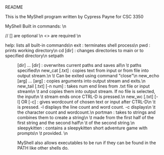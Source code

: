 README

This is the MyShell program written by Cypress Payne 
for CSC 3350

MyShell Built in commands: \n

// [] are optional \n
<> are required \n

help: lists all built-in commands\n
exit : terminates shell process\n
pwd : prints working directory\n
cd [dir] : changes directories to main or to specified directory\n
setpath <dir> [dir] ... [dir] : overwrites current paths and saves all\n
	\t paths specified\n
new_cat [.txt] : copies text from input or from file into output stream.\n
	\t Can be exited using command "close"\n
new_echo [arg] ... [arg] : copies arguments into output stream and exits.\n
new_tail [.txt] [-n num] : takes num end lines from .txt file or input stream\n 
	\t and copies them into output stream. If no file is selected, the input\n
	\t stream ends once CTRL-D is pressed.\n
new_wc [.txt] [-l] OR [-c] : gives wordcount of chosen text or input after CTRL-D\n
	\t is pressed. -l displays the line count and word count. -c displays\n
	\t the character count and wordcount.\n
portman <arg> <arg> : takes to strings and combines them to create a string\n 
	\t made from the first half of the first string and the second half\n
	\t of the second string.\n
sleepykitten : contains a sleepykitten short adventure game with prompts\n
	\t provided. \n

MyShell also allows executables to be run if they can be found in the PATH like
other shells do. 